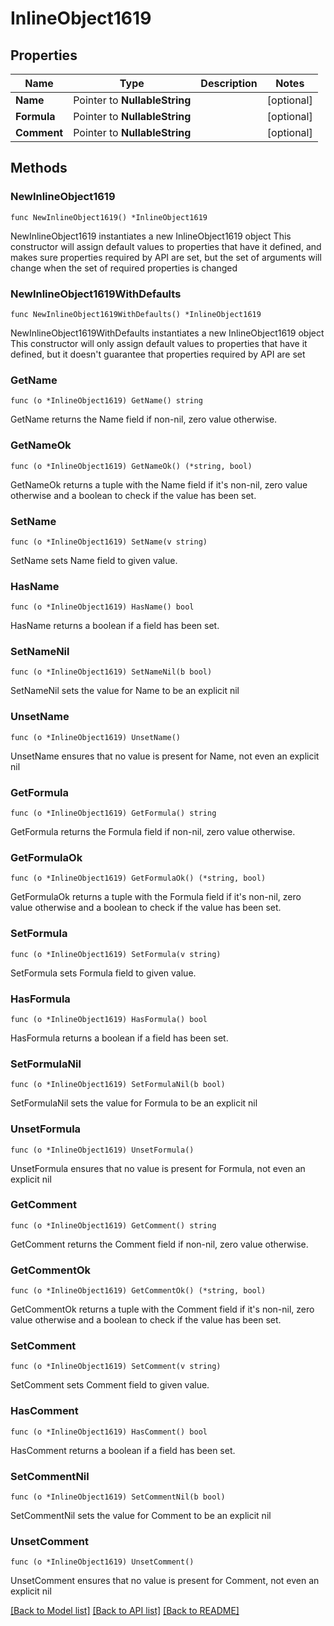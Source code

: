 # InlineObject1619

## Properties

Name | Type | Description | Notes
------------ | ------------- | ------------- | -------------
**Name** | Pointer to **NullableString** |  | [optional] 
**Formula** | Pointer to **NullableString** |  | [optional] 
**Comment** | Pointer to **NullableString** |  | [optional] 

## Methods

### NewInlineObject1619

`func NewInlineObject1619() *InlineObject1619`

NewInlineObject1619 instantiates a new InlineObject1619 object
This constructor will assign default values to properties that have it defined,
and makes sure properties required by API are set, but the set of arguments
will change when the set of required properties is changed

### NewInlineObject1619WithDefaults

`func NewInlineObject1619WithDefaults() *InlineObject1619`

NewInlineObject1619WithDefaults instantiates a new InlineObject1619 object
This constructor will only assign default values to properties that have it defined,
but it doesn't guarantee that properties required by API are set

### GetName

`func (o *InlineObject1619) GetName() string`

GetName returns the Name field if non-nil, zero value otherwise.

### GetNameOk

`func (o *InlineObject1619) GetNameOk() (*string, bool)`

GetNameOk returns a tuple with the Name field if it's non-nil, zero value otherwise
and a boolean to check if the value has been set.

### SetName

`func (o *InlineObject1619) SetName(v string)`

SetName sets Name field to given value.

### HasName

`func (o *InlineObject1619) HasName() bool`

HasName returns a boolean if a field has been set.

### SetNameNil

`func (o *InlineObject1619) SetNameNil(b bool)`

 SetNameNil sets the value for Name to be an explicit nil

### UnsetName
`func (o *InlineObject1619) UnsetName()`

UnsetName ensures that no value is present for Name, not even an explicit nil
### GetFormula

`func (o *InlineObject1619) GetFormula() string`

GetFormula returns the Formula field if non-nil, zero value otherwise.

### GetFormulaOk

`func (o *InlineObject1619) GetFormulaOk() (*string, bool)`

GetFormulaOk returns a tuple with the Formula field if it's non-nil, zero value otherwise
and a boolean to check if the value has been set.

### SetFormula

`func (o *InlineObject1619) SetFormula(v string)`

SetFormula sets Formula field to given value.

### HasFormula

`func (o *InlineObject1619) HasFormula() bool`

HasFormula returns a boolean if a field has been set.

### SetFormulaNil

`func (o *InlineObject1619) SetFormulaNil(b bool)`

 SetFormulaNil sets the value for Formula to be an explicit nil

### UnsetFormula
`func (o *InlineObject1619) UnsetFormula()`

UnsetFormula ensures that no value is present for Formula, not even an explicit nil
### GetComment

`func (o *InlineObject1619) GetComment() string`

GetComment returns the Comment field if non-nil, zero value otherwise.

### GetCommentOk

`func (o *InlineObject1619) GetCommentOk() (*string, bool)`

GetCommentOk returns a tuple with the Comment field if it's non-nil, zero value otherwise
and a boolean to check if the value has been set.

### SetComment

`func (o *InlineObject1619) SetComment(v string)`

SetComment sets Comment field to given value.

### HasComment

`func (o *InlineObject1619) HasComment() bool`

HasComment returns a boolean if a field has been set.

### SetCommentNil

`func (o *InlineObject1619) SetCommentNil(b bool)`

 SetCommentNil sets the value for Comment to be an explicit nil

### UnsetComment
`func (o *InlineObject1619) UnsetComment()`

UnsetComment ensures that no value is present for Comment, not even an explicit nil

[[Back to Model list]](../README.md#documentation-for-models) [[Back to API list]](../README.md#documentation-for-api-endpoints) [[Back to README]](../README.md)



